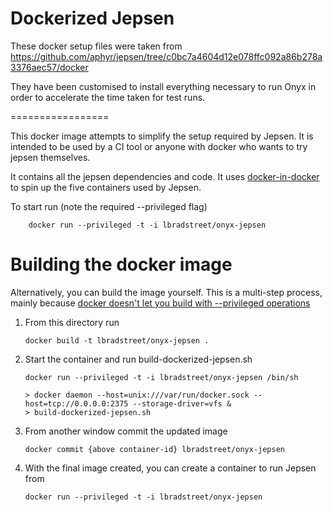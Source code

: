 Dockerized Jepsen
=================

These docker setup files were taken from https://github.com/aphyr/jepsen/tree/c0bc7a4604d12e078ffc092a86b278a3376aec57/docker

They have been customised to install everything necessary to run Onyx in order to accelerate the time taken for test runs.

=================

This docker image attempts to simplify the setup required by Jepsen.
It is intended to be used by a CI tool or anyone with docker who wants to try jepsen themselves.

It contains all the jepsen dependencies and code. It uses [docker-in-docker](https://github.com/jpetazzo/dind) to spin up the five
containers used by Jepsen.  

To start run (note the required --privileged flag)

````
    docker run --privileged -t -i lbradstreet/onyx-jepsen
````

Building the docker image
=========================

Alternatively, you can build the image yourself. This is a multi-step process, mainly because [docker doesn't let you build with --privileged operations](https://github.com/docker/docker/issues/1916)

1.  From this directory run 

    ````
	docker build -t lbradstreet/onyx-jepsen .
    ````

2.  Start the container and run build-dockerized-jepsen.sh

    ````
    docker run --privileged -t -i lbradstreet/onyx-jepsen /bin/sh

    > docker daemon --host=unix:///var/run/docker.sock --host=tcp://0.0.0.0:2375 --storage-driver=vfs &
    > build-dockerized-jepsen.sh
    ````

3.  From another window commit the updated image

    ````
    docker commit {above container-id} lbradstreet/onyx-jepsen
    ````
    
4.  With the final image created, you can create a container to run Jepsen from

    ```
    docker run --privileged -t -i lbradstreet/onyx-jepsen
    ```
